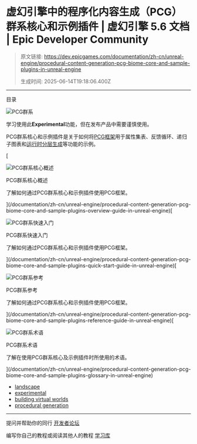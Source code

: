 # 虚幻引擎中的程序化内容生成（PCG）群系核心和示例插件 | 虚幻引擎 5.6 文档 | Epic Developer Community

> 原文链接: https://dev.epicgames.com/documentation/zh-cn/unreal-engine/procedural-content-generation-pcg-biome-core-and-sample-plugins-in-unreal-engine
> 
> 生成时间: 2025-06-14T19:18:06.400Z

---

目录

![PCG群系](https://dev.epicgames.com/community/api/documentation/image/012233f5-a942-4db8-a11e-0c8cda4da983?resizing_type=fill&width=1920&height=335)

学习使用此**Experimental**功能，但在发布产品中需要谨慎使用。

PCG群系核心和示例插件是关于如何将[PCG框架](/documentation/zh-cn/unreal-engine/procedural-content-generation-overview)用于属性集表、反馈循环、递归子图表和[运行时分层生成](/documentation/404)等功能的示例。

[

![PCG群系核心概述](https://d1iv7db44yhgxn.cloudfront.net/documentation/images/f61defa7-16fa-441d-a662-d9cfecd73b2f/pcg-biome-topic-image.png)

PCG群系核心概述

了解如何通过PCG群系核心和示例插件使用PCG框架。





](/documentation/zh-cn/unreal-engine/procedural-content-generation-pcg-biome-core-and-sample-plugins-overview-guide-in-unreal-engine)[

![PCG群系快速入门](https://d1iv7db44yhgxn.cloudfront.net/documentation/images/c15de124-f500-4c5f-abfb-fb8330c5da4a/pcg-biome-topic-image.png)

PCG群系快速入门

了解如何通过PCG群系核心和示例插件使用PCG框架。





](/documentation/zh-cn/unreal-engine/procedural-content-generation-pcg-biome-core-and-sample-plugins-quick-start-guide-in-unreal-engine)[

![PCG群系参考](https://d1iv7db44yhgxn.cloudfront.net/documentation/images/91ec7cb0-13ff-4371-9514-837c588e4871/pcg-biome-topic-image.png)

PCG群系参考

了解如何通过PCG群系核心和示例插件使用PCG框架。





](/documentation/zh-cn/unreal-engine/procedural-content-generation-pcg-biome-core-and-sample-plugins-reference-guide-in-unreal-engine)[

![PCG群系术语](https://d1iv7db44yhgxn.cloudfront.net/documentation/images/0b1006fa-8a07-49b1-8ec8-2fcd42a6ef44/pcg-biome-topic-image.png)

PCG群系术语

了解在使用PCG群系核心及示例插件时所使用的术语。





](/documentation/zh-cn/unreal-engine/procedural-content-generation-pcg-biome-core-and-sample-plugins-glossary-in-unreal-engine)

-   [landscape](https://dev.epicgames.com/community/search?query=landscape)
-   [experimental](https://dev.epicgames.com/community/search?query=experimental)
-   [building virtual worlds](https://dev.epicgames.com/community/search?query=building%20virtual%20worlds)
-   [procedural generation](https://dev.epicgames.com/community/search?query=procedural%20generation)

* * *

提问并帮助你的同行 [开发者论坛](https://forums.unrealengine.com/categories?tag=unreal-engine)

编写你自己的教程或阅读其他人的教程 [学习库](https://dev.epicgames.com/community/unreal-engine/learning)